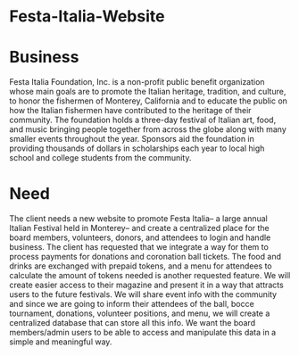 # Festa-Italia-Website
#  Business 
Festa Italia Foundation, Inc. is a non-profit public benefit organization whose main goals are to promote the Italian heritage, tradition, and culture, to honor the fishermen of Monterey, California and to educate the public on how the Italian fishermen have contributed to the heritage of their community. The foundation holds a three-day festival of Italian art, food, and music bringing people together from across the globe along with many smaller events throughout the year. Sponsors aid the foundation in providing thousands of dollars in scholarships each year to local high school and college students from the community.

# Need
The client needs a new website to promote Festa Italia– a large annual Italian Festival held in Monterey– and create a centralized place for the board members, volunteers, donors, and attendees to login and handle business. The client has requested that we integrate a way for them to process payments for donations and coronation ball tickets. The food and drinks are exchanged with prepaid tokens, and a menu for attendees to calculate the amount of tokens needed is another requested feature. We will create easier access to their magazine and present it in a way that attracts users to the future festivals. We will share event info with the community and since we are going to inform their attendees of the ball, bocce tournament, donations, volunteer positions, and menu, we will create a centralized database that can store all this info. We want the board members/admin users to be able to access and manipulate this data in a simple and meaningful way.
